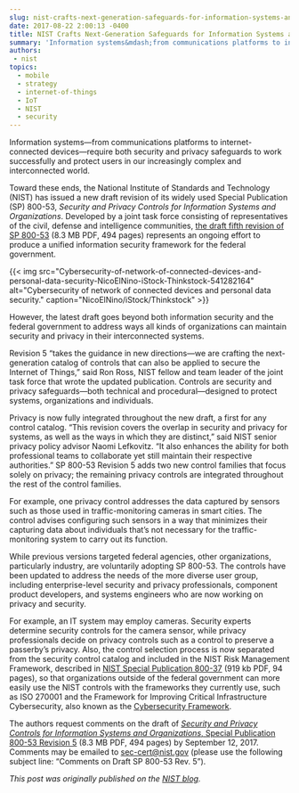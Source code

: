 ```yaml
---
slug: nist-crafts-next-generation-safeguards-for-information-systems-and-the-internet-of-things
date: 2017-08-22 2:00:13 -0400
title: NIST Crafts Next-Generation Safeguards for Information Systems and the Internet of Things
summary: 'Information systems&mdash;from communications platforms to internet-connected devices&mdash;require both security and privacy safeguards to work successfully and protect users in our increasingly complex and interconnected world. Toward these ends, the National Institute of Standards and Technology (NIST) has issued a new draft revision of its widely used Special Publication (SP) 800-53, Security and Privacy Controls for Information'
authors:
 - nist
topics:
  - mobile
  - strategy
  - internet-of-things
  - IoT
  - NIST
  - security
---
```


Information systems—from communications platforms to internet-connected devices—require both security and privacy safeguards to work successfully and protect users in our increasingly complex and interconnected world.

Toward these ends, the National Institute of Standards and Technology (NIST) has issued a new draft revision of its widely used Special Publication (SP) 800-53, _Security and Privacy Controls for Information Systems and Organizations_. Developed by a joint task force consisting of representatives of the civil, defense and intelligence communities, [the draft fifth revision of SP 800-53](http://csrc.nist.gov/publications/drafts/800-53/sp800-53r5-draft.pdf) (8.3 MB PDF, 494 pages) represents an ongoing effort to produce a unified information security framework for the federal government.

{{< img src="Cybersecurity-of-network-of-connected-devices-and-personal-data-security-NicoElNino-iStock-Thinkstock-541282164" alt="Cybersecurity of network of connected devices and personal data security." caption="NicoElNino/iStock/Thinkstock" >}}

However, the latest draft goes beyond both information security and the federal government to address ways all kinds of organizations can maintain security and privacy in their interconnected systems.

Revision 5 “takes the guidance in new directions—we are crafting the next-generation catalog of controls that can also be applied to secure the Internet of Things,” said Ron Ross, NIST fellow and team leader of the joint task force that wrote the updated publication. Controls are security and privacy safeguards—both technical and procedural—designed to protect systems, organizations and individuals.

Privacy is now fully integrated throughout the new draft, a first for any control catalog. “This revision covers the overlap in security and privacy for systems, as well as the ways in which they are distinct,” said NIST senior privacy policy advisor Naomi Lefkovitz. “It also enhances the ability for both professional teams to collaborate yet still maintain their respective authorities.” SP 800-53 Revision 5 adds two new control families that focus solely on privacy; the remaining privacy controls are integrated throughout the rest of the control families.

For example, one privacy control addresses the data captured by sensors such as those used in traffic-monitoring cameras in smart cities. The control advises configuring such sensors in a way that minimizes their capturing data about individuals that’s not necessary for the traffic-monitoring system to carry out its function.

While previous versions targeted federal agencies, other organizations, particularly industry, are voluntarily adopting SP 800-53. The controls have been updated to address the needs of the more diverse user group, including enterprise-level security and privacy professionals, component product developers, and systems engineers who are now working on privacy and security.

For example, an IT system may employ cameras. Security experts determine security controls for the camera sensor, while privacy professionals decide on privacy controls such as a control to preserve a passerby’s privacy. Also, the control selection process is now separated from the security control catalog and included in the NIST Risk Management Framework, described in [NIST Special Publication 800-37](http://csrc.nist.gov/publications/nistpubs/800-37-rev1/sp800-37-rev1-final.pdf) (919 kb PDF, 94 pages), so that organizations outside of the federal government can more easily use the NIST controls with the frameworks they currently use, such as ISO 270001 and the Framework for Improving Critical Infrastructure Cybersecurity, also known as the [Cybersecurity Framework](https://www.nist.gov/cyberframework).

The authors request comments on the draft of [_Security and Privacy Controls for Information Systems and Organizations_, Special Publication 800-53 Revision 5](http://csrc.nist.gov/publications/drafts/800-53/sp800-53r5-draft.pdf) (8.3 MB PDF, 494 pages) by September 12, 2017. Comments may be emailed to [sec-cert@nist.gov](mailto:sec-cert@nist.gov?subject=Comments%20on%20Draft%20SP%20800-53%20Rev.%205) (please use the following subject line: &#8220;Comments on Draft SP 800-53 Rev. 5&#8221;).

_This post was originally published on the [NIST blog](https://www.nist.gov/news-events/news/2017/08/nist-crafts-next-generation-safeguards-information-systems-and-internet)._
